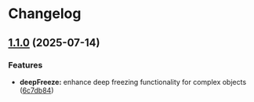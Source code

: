 # Changelog

## [1.1.0](https://github.com/snroe/selize-utils/compare/v1.0.0...v1.1.0) (2025-07-14)


### Features

* **deepFreeze:** enhance deep freezing functionality for complex objects ([6c7db84](https://github.com/snroe/selize-utils/commit/6c7db84e95d0647923d29d6307efa03fcdf7255e))

